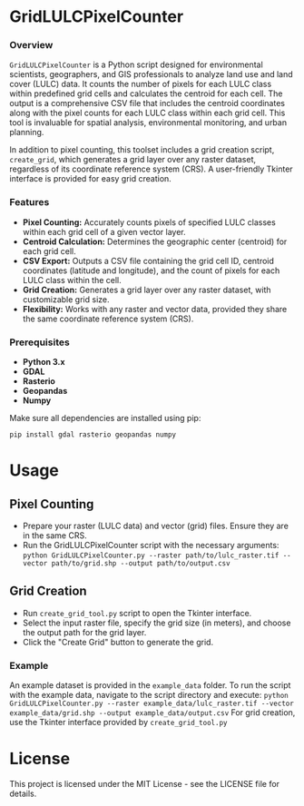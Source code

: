 # GridLULCPixelCounter

### Overview
`GridLULCPixelCounter` is a Python script designed for environmental scientists, geographers, and GIS professionals to analyze land use and land cover (LULC) data. It counts the number of pixels for each LULC class within predefined grid cells and calculates the centroid for each cell. The output is a comprehensive CSV file that includes the centroid coordinates along with the pixel counts for each LULC class within each grid cell. This tool is invaluable for spatial analysis, environmental monitoring, and urban planning.

In addition to pixel counting, this toolset includes a grid creation script, `create_grid`, which generates a grid layer over any raster dataset, regardless of its coordinate reference system (CRS). A user-friendly Tkinter interface is provided for easy grid creation.

### Features
- **Pixel Counting:** Accurately counts pixels of specified LULC classes within each grid cell of a given vector layer.
- **Centroid Calculation:** Determines the geographic center (centroid) for each grid cell.
- **CSV Export:** Outputs a CSV file containing the grid cell ID, centroid coordinates (latitude and longitude), and the count of pixels for each LULC class within the cell.
- **Grid Creation:** Generates a grid layer over any raster dataset, with customizable grid size.
- **Flexibility:** Works with any raster and vector data, provided they share the same coordinate reference system (CRS).

### Prerequisites
- **Python 3.x**
- **GDAL**
- **Rasterio**
- **Geopandas**
- **Numpy**

Make sure all dependencies are installed using pip:

`pip install gdal rasterio geopandas numpy`

# Usage
## Pixel Counting
- Prepare your raster (LULC data) and vector (grid) files. Ensure they are in the same CRS.
- Run the GridLULCPixelCounter script with the necessary arguments:
`python GridLULCPixelCounter.py --raster path/to/lulc_raster.tif --vector path/to/grid.shp --output path/to/output.csv`

## Grid Creation
- Run `create_grid_tool.py` script to open the Tkinter interface.
- Select the input raster file, specify the grid size (in meters), and choose the output path for the grid layer.
- Click the "Create Grid" button to generate the grid.
### Example
An example dataset is provided in the `example_data` folder. To run the script with the example data, navigate to the script directory and execute:
`python GridLULCPixelCounter.py --raster example_data/lulc_raster.tif --vector example_data/grid.shp --output example_data/output.csv`
For grid creation, use the Tkinter interface provided by `create_grid_tool.py`

# License
This project is licensed under the MIT License - see the LICENSE file for details.
